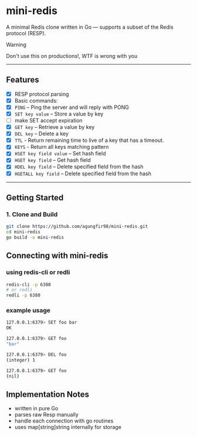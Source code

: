 
# mini-redis

A minimal Redis clone written in Go — supports a subset of the Redis protocol (RESP).  

> [!WARNING]
> Don't use this on productions!, WTF is wrong with you

---

## Features

- [x] RESP protocol parsing
- [x] Basic commands:
- [x] `PING` – Ping the server and will reply with PONG
- [x] `SET key value` – Store a value by key
- [ ] make SET accept expiration
- [x] `GET key` – Retrieve a value by key
- [x] `DEL key` – Delete a key
- [x] `TTL` - Return remaining time to live of a key that has a timeout.
- [x] `KEYS` - Return all keys matching pattern
- [x] `HSET key field value` – Set hash field
- [x] `HGET key field` – Get hash field
- [x] `HDEL key field` – Delete specified field from the hash
- [x] `HGETALL key field` – Delete specified field from the hash

---

## Getting Started

### 1. Clone and Build

```bash
git clone https://github.com/agungfir98/mini-redis.git
cd mini-redis
go build -o mini-redis
```

## Connecting with mini-redis

### using redis-cli or redli

```bash
redis-cli -p 6380
# or redli
redli -p 6380
```

### example usage


```bash
127.0.0.1:6379> SET foo bar
OK

127.0.0.1:6379> GET foo
"bar"

127.0.0.1:6379> DEL foo
(integer) 1

127.0.0.1:6379> GET foo
(nil)
```


## Implementation Notes
- written in pure Go
- parses raw Resp manually
- handle each connection with go routines
- uses map[string]string internally for storage


